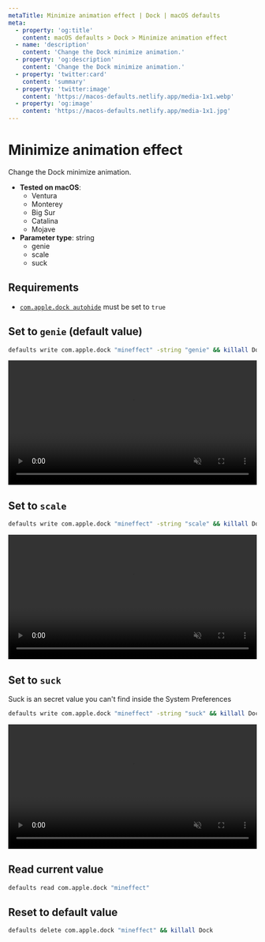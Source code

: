 ```yaml
---
metaTitle: Minimize animation effect | Dock | macOS defaults
meta:
  - property: 'og:title'
    content: macOS defaults > Dock > Minimize animation effect
  - name: 'description'
    content: 'Change the Dock minimize animation.'
  - property: 'og:description'
    content: 'Change the Dock minimize animation.'
  - property: 'twitter:card'
    content: 'summary'
  - property: 'twitter:image'
    content: 'https://macos-defaults.netlify.app/media-1x1.webp'
  - property: 'og:image'
    content: 'https://macos-defaults.netlify.app/media-1x1.jpg'
---
```


# Minimize animation effect

Change the Dock minimize animation.

<!-- break lists -->

- **Tested on macOS**:
  - Ventura
  - Monterey
  - Big Sur
  - Catalina
  - Mojave
- **Parameter type**: string
  - genie
  - scale
  - suck

## Requirements

- [`com.apple.dock autohide`](../../dock/autohide.html#set-to-true) must be set to `true`

## Set to `genie` (default value)

```bash
defaults write com.apple.dock "mineffect" -string "genie" && killall Dock
```

<video autoplay loop muted playsinline width="740" height="740" style="max-width: 100%; height: auto">
  <source src="./images/mineffect/genie.mp4" type="video/mp4">
  Example output with value set to genie
</video>

## Set to `scale`

```bash
defaults write com.apple.dock "mineffect" -string "scale" && killall Dock
```

<video autoplay loop muted playsinline width="740" height="740" style="max-width: 100%; height: auto">
  <source src="./images/mineffect/scale.mp4" type="video/mp4">
  Example output with value set to scale
</video>

## Set to `suck`

Suck is an secret value you can't find inside the System Preferences

```bash
defaults write com.apple.dock "mineffect" -string "suck" && killall Dock
```

<video autoplay loop muted playsinline width="740" height="740" style="max-width: 100%; height: auto">
  <source src="./images/mineffect/suck.mp4" type="video/mp4">
  Example output with value set to suck
</video>

## Read current value

```bash
defaults read com.apple.dock "mineffect"
```

## Reset to default value

```bash
defaults delete com.apple.dock "mineffect" && killall Dock
```
